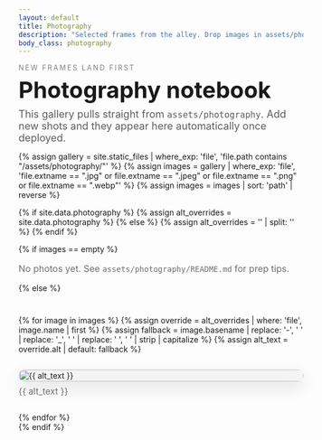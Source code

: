 ```yaml
---
layout: default
title: Photography
description: "Selected frames from the alley. Drop images in assets/photography to publish them here."
body_class: photography
---
```


<section class="photo-hero" aria-labelledby="photo-title">
  <p class="photo-eyebrow">New frames land first</p>
  <h1 id="photo-title">Photography notebook</h1>
  <p class="photo-intro">This gallery pulls straight from <code>assets/photography</code>. Add new shots and they appear here automatically once deployed.</p>
</section>

{% assign gallery = site.static_files | where_exp: 'file', 'file.path contains "/assets/photography/"' %}
{% assign images = gallery | where_exp: 'file', 'file.extname == ".jpg" or file.extname == ".jpeg" or file.extname == ".png" or file.extname == ".webp"' %}
{% assign images = images | sort: 'path' | reverse %}

{% if site.data.photography %}
{% assign alt_overrides = site.data.photography %}
{% else %}
{% assign alt_overrides = '' | split: '' %}
{% endif %}

{% if images == empty %}
<p class="photo-empty">No photos yet. See <code>assets/photography/README.md</code> for prep tips.</p>
{% else %}
<section class="photo-grid" aria-label="Photo gallery">
  {% for image in images %}
    {% assign override = alt_overrides | where: 'file', image.name | first %}
    {% assign fallback = image.basename | replace: '-', ' ' | replace: '_', ' ' | replace: '  ', ' ' | strip | capitalize %}
    {% assign alt_text = override.alt | default: fallback %}
    <figure class="photo-frame">
      <img src="{{ image.path | relative_url }}" alt="{{ alt_text }}" loading="lazy">
      <figcaption>{{ alt_text }}</figcaption>
    </figure>
  {% endfor %}
</section>
{% endif %}

<style>
  .photo-hero {
    display: grid;
    gap: 0.6rem;
    max-width: 560px;
  }

  .photo-eyebrow {
    margin: 0;
    letter-spacing: 0.18em;
    text-transform: uppercase;
    font-size: 0.78rem;
    color: rgba(17, 17, 17, 0.52);
  }

  .photo-hero h1 {
    margin: 0;
    font-size: clamp(24px, 4.5vw, 40px);
    line-height: 1.12;
  }

  .photo-intro {
    margin: 0;
    font-size: clamp(15px, 2.4vw, 18px);
    color: rgba(17, 17, 17, 0.68);
  }

  .photo-empty {
    font-size: 1rem;
    color: rgba(17, 17, 17, 0.6);
  }

  .photo-grid {
    display: grid;
    gap: clamp(18px, 4vw, 28px);
    margin-top: clamp(24px, 6vw, 40px);
  }

  .photo-frame {
    margin: 0;
    display: grid;
    gap: 0.5rem;
  }

  .photo-frame img {
    width: 100%;
    border-radius: 14px;
    box-shadow: 0 10px 28px rgba(17, 17, 17, 0.12);
    background: #f4f4f4;
  }

  .photo-frame figcaption {
    font-size: 0.95rem;
    color: rgba(17, 17, 17, 0.6);
    letter-spacing: 0.01em;
  }

  @media (min-width: 840px) {
    .photo-grid {
      grid-template-columns: repeat(auto-fit, minmax(260px, 1fr));
    }
  }

  @media (prefers-reduced-motion: reduce) {
    .photo-frame img {
      transition: none !important;
    }
  }
</style>
